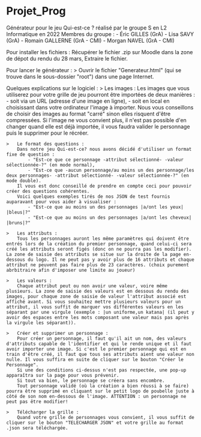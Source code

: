 # Projet_Prog
Générateur pour le jeu Qui-est-ce ? réalisé par le groupe S en L2 Informatique en 2022
Membres du groupe :
    - Éric GILLES (GrA)
    - Lisa SAVY (GrA)
    - Romain GALLERNE (GrA - CMI)
    - Morgan NAVEL (GrA - CMI)

Pour installer les fichiers :
    Récupérer le fichier .zip sur Moodle dans la zone de dépot du rendu du 28 mars,
    Extraire le fichier.

Pour lancer le générateur : 
    >   Ouvrir le fichier "Generateur.html" (qui se trouve dans le sous-dossier "root") dans une page Internet.

Quelques explications sur le logiciel :
    >   Les images :
        Les images que vous utiliserez pour votre grille de jeu pourront être importées de deux manières :
            - soit via un URL (adresse d'une image en ligne),
            - soit en local en choisissant dans votre ordinateur l'image à importer.
        Nous vous conseillons de choisir des images au format "carré" sinon elles risquent d'être compressées. Si l'image ne vous convient plus, il n'est pas possible d'en changer quand elle est déjà importée, il vous faudra valider le personnage puis le supprimer pour le récréer.

    >   Le format des questions :
        Dans notre jeu Qui-est-ce? nous avons décidé d'utiliser un format fixe de question :
            - "Est-ce que ce personnage -attribut sélectionné- -valeur sélectionnée-?" (en mode normal),
            - "Est-ce que -aucun personnage/au moins un des personnage/les deux personnages- -attribut sélectionné- -valeur sélectionnée-?" (en mode double).
        Il vous est donc conseillé de prendre en compte ceci pour pouvoir créer des questions cohérentes.
        Voici quelques exemples tirés de nos JSON de test fournis auparavant pour vous aider à visualiser :
            - "Est-ce que au moins un des personnages |a/ont les yeux| |bleus|?"
            - "Est-ce que au moins un des personnages |a/ont les cheveux| |bruns|?"

    >   Les attributs :
        Tous les personnages auront les même paramètres qui doivent être entrés lors de la création du premier personnage, quand celui-ci sera créé les attributs seront figés (donc on ne pourra pas les modifier). La zone de saisie des attributs se situe sur la droite de la page en-dessous du logo. Il ne peut pas y avoir plus de 16 attributs et chaque attribut ne peuvent pas faire plus de 23 caractères. (choix purement abrbitraire afin d'imposer une limite au joueur)

    >   Les valeurs :
        Chaque attribut peut ou non avoir une valeur, voire même plusieurs. La zone de saisie des valeurs est en dessous du rendu des images, pour chaque zone de saisie de valeur l'attribut associé est affiché avant. Si vous souhaitez mettre plusieurs valeurs pour un attribut, il vous suffit de marquer vos différentes valeurs en les séparant par une virgule (exemple : |un uniforme,un katana| (il peut y avoir des espaces entre les mots composant une valeur mais pas après la virgule les séparant)).

    >   Créer et supprimer un personnage :
        Pour créer un personnage, il faut qu'il ait un nom, des valeurs d'attributs capable de l'identifier et qui le rende unique et il faut avoir importer une image. Si c'est le premier personnage qui est en train d'être créé, il faut que tous ses attributs aient une valeur non nulle. Il vous suffira en suite de cliquer sur le bouton "Créer le Personnage".
        Si une des conditions ci-dessus n'est pas respectée, une pop-up apparaîtra sur la page pour vous prévenir.
        Si tout va bien, le personnage se créera sans encombre.
        Tout personnage validé (où la création a bien réussi à se faire) pourra être supprimé en cliquant sur le petit logo de poubelle juste à côté de son nom en-dessous de l'image. ATTENTION : un personnage ne peut pas être modifier!

    >   Télécharger la grille : 
        Quand votre grille de personnages vous convient, il vous suffit de cliquer sur le bouton "TELECHARGER JSON" et votre grille au format .json sera téléchargée.